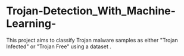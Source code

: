 # Trojan-Detection_With_Machine-Learning-
This project aims to classify Trojan malware samples as either "Trojan Infected" or "Trojan Free" using a dataset .
